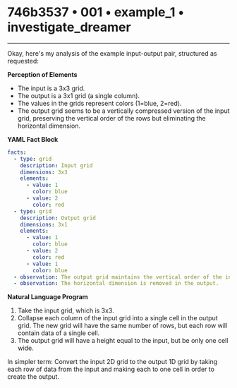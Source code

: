 # 746b3537 • 001 • example_1 • investigate_dreamer

---
Okay, here's my analysis of the example input-output pair, structured as requested:

**Perception of Elements**

*   The input is a 3x3 grid.
*   The output is a 3x1 grid (a single column).
*   The values in the grids represent colors (1=blue, 2=red).
*   The output grid seems to be a vertically compressed version of the input grid, preserving the vertical order of the rows but eliminating the horizontal dimension.

**YAML Fact Block**



```yaml
facts:
  - type: grid
    description: Input grid
    dimensions: 3x3
    elements:
      - value: 1
        color: blue
      - value: 2
        color: red
  - type: grid
    description: Output grid
    dimensions: 3x1
    elements:
      - value: 1
        color: blue
      - value: 2
        color: red
      - value: 1
        color: blue
  - observation: The output grid maintains the vertical order of the input.
  - observation: The horizontal dimension is removed in the output.

```



**Natural Language Program**

1.  Take the input grid, which is 3x3.
2.  Collapse each column of the input grid into a single cell in the output grid. The new grid will have the same number of rows, but each row will contain data of a single cell.
3. The output grid will have a height equal to the input, but be only one cell wide.

In simpler term: Convert the input 2D grid to the output 1D grid by taking each row of data from the input and making each to one cell in order to create the output.

